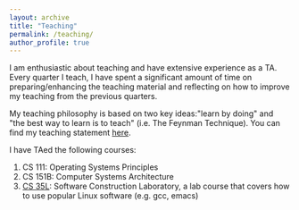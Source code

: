 ```yaml
---
layout: archive
title: "Teaching"
permalink: /teaching/
author_profile: true
---
```

I am enthusiastic about teaching and have extensive experience as a TA. Every quarter I teach, I have spent a significant amount of time on preparing/enhancing the teaching material and reflecting on how to improve my teaching from the previous quarters. 

My teaching philosophy is based on two key ideas:"learn by doing" and "the best way to learn is to teach" (i.e. The Feynman Technique). You can find my teaching statement [here](/file/teach-statement.pdf).

I have TAed the following courses:
1. CS 111: Operating Systems Principles
1. CS 151B: Computer Systems Architecture
1. [CS 35L](http://web.cs.ucla.edu/classes/winter20/cs35L/): Software Construction Laboratory, a lab course that covers how to use popular Linux software (e.g. gcc, emacs)

<!---
You can find **all** of my teaching evaluation below. It shows how I have evolved to be an excellent TA over years! 
-->
<!---
CS111: Operating Systems Principles \
[20Summer](/files/teaching/20summer.pdf) &nbsp; [19Fall](/files/teaching/19fall.pdf) &nbsp; [19Summer](/files/teaching/19summer.pdf) &nbsp; 
[17Summer](/files/teaching/17summer.pdf) &nbsp; [17Winter](/files/teaching/17winter.pdf) &nbsp; [16Fall](/files/teaching/16fall.pdf) &nbsp; 
[15Fall](/files/teaching/15fall.pdf) &nbsp; 
[15Winter](/files/teaching/15winter.pdf) \
\
\
CS151B: Computer Systems Architecture \
[19Spring](/files/teaching/19spring.pdf) &nbsp; [18Fall](/files/teaching/18fall.pdf) &nbsp; [18Spring](/files/teaching/18spring.pdf) 
&nbsp; [17Spring](/files/teaching/17spring.pdf) &nbsp; [16Summer](/files/teaching/16summer.pdf) &nbsp; [16Spring](/files/teaching/16spring.pdf) 
&nbsp; [16Winter](/files/teaching/16winter.pdf) &nbsp; [15Summer](/files/teaching/15summer.pdf) &nbsp; [15Spring](/files/teaching/15spring.pdf) \
\
\
CS35L: Software Construction Laboratory \
[19Winter](/files/teaching/19winter.pdf) &nbsp; [18Winter](/files/teaching/18winter.pdf) &nbsp; [17Fall](/files/teaching/17fall.pdf) 
-->
